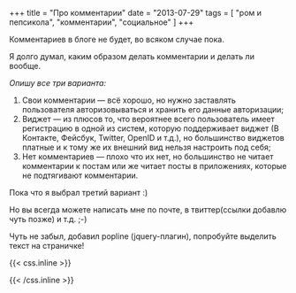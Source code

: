+++
title = "Про комментарии"
date = "2013-07-29"
tags = [
    "ром и пепсикола",
    "комментарии",
    "социальное"
]
+++


Комментариев в блоге не будет, во всяком случае пока.

Я долго думал, каким образом делать комментарии и делать ли вообще.

<!--more-->

*Опишу все три варианта:*

1. Свои комментарии — всё хорошо, но нужно заставлять пользователя авторизовываться и хранить его данные авторизации;
2. Виджет — из плюсов то, что вероятнее всего пользователь имеет регистрацию в одной из систем, которую поддерживает виджет (В Контакте, Фейсбук, Twitter, OpenID и т.д.), но большинство виджетов платные и к тому же их внешний вид нельзя настроить под себя;
3. Нет комментариев — плохо что их нет, но большинство не читает комментарии к постам или же читает посты в приложениях, которые не подтягивают комментарии.


Пока что я выбрал третий вариант :)

Но вы всегда можете написать мне по почте, в твиттер(ссылки добавлю чуть позже) и т.д. ;-)

Чуть не забыл, добавил popline (jquery-плагин), попробуйте выделить текст на страничке!

{{< css.inline >}}
<style>
.canon { background: white; width: 100%; height: auto; }
</style>
{{< /css.inline >}}
